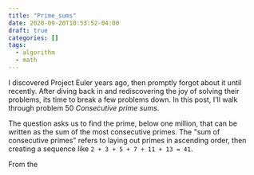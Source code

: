 ```yaml
---
title: "Prime_sums"
date: 2020-09-20T10:53:52-04:00
draft: true
categories: []
tags:
  - algorithm
  - math
---
```


I discovered Project Euler years ago, then promptly forgot about it until recently.
After diving back in and rediscovering the joy of solving their problems, its time to break a few problems down.
In this post, I'll walk through problem 50 *Consecutive prime sums*.

The question asks us to find the prime, below one million, that can be written as the sum of the most consecutive primes.
The "sum of consecutive primes" refers to laying out primes in ascending order, then creating a sequence like `2 + 3 + 5 + 7 + 11 + 13 = 41`.

From the
